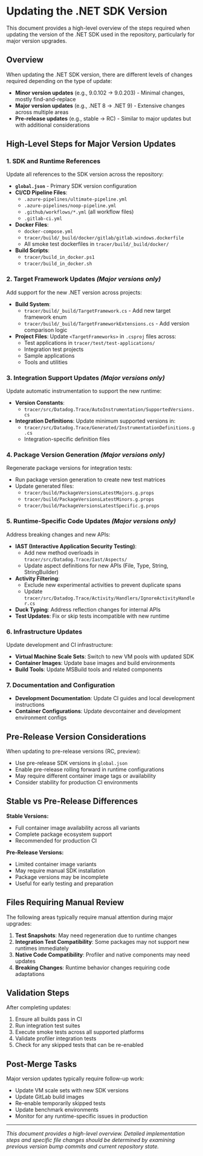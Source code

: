 # Updating the .NET SDK Version

This document provides a high-level overview of the steps required when updating the version of the .NET SDK used in the repository, particularly for major version upgrades.

## Overview

When updating the .NET SDK version, there are different levels of changes required depending on the type of update:

- **Minor version updates** (e.g., 9.0.102 → 9.0.203) - Minimal changes, mostly find-and-replace
- **Major version updates** (e.g., .NET 8 → .NET 9) - Extensive changes across multiple areas
- **Pre-release updates** (e.g., stable → RC) - Similar to major updates but with additional considerations

## High-Level Steps for Major Version Updates

### 1. SDK and Runtime References
Update all references to the SDK version across the repository:

- **`global.json`** - Primary SDK version configuration
- **CI/CD Pipeline Files**:
  - `.azure-pipelines/ultimate-pipeline.yml`
  - `.azure-pipelines/noop-pipeline.yml`
  - `.github/workflows/*.yml` (all workflow files)
  - `.gitlab-ci.yml`
- **Docker Files**:
  - `docker-compose.yml`
  - `tracer/build/_build/docker/gitlab/gitlab.windows.dockerfile`
  - All smoke test dockerfiles in `tracer/build/_build/docker/`
- **Build Scripts**:
  - `tracer/build_in_docker.ps1`
  - `tracer/build_in_docker.sh`

### 2. Target Framework Updates *(Major versions only)*
Add support for the new .NET version across projects:

- **Build System**:
  - `tracer/build/_build/TargetFramework.cs` - Add new target framework enum
  - `tracer/build/_build/TargetFrameworkExtensions.cs` - Add version comparison logic
- **Project Files**: Update `<TargetFrameworks>` in `.csproj` files across:
  - Test applications in `tracer/test/test-applications/`
  - Integration test projects
  - Sample applications
  - Tools and utilities

### 3. Integration Support Updates *(Major versions only)*
Update automatic instrumentation to support the new runtime:

- **Version Constants**:
  - `tracer/src/Datadog.Trace/AutoInstrumentation/SupportedVersions.cs`
- **Integration Definitions**: Update minimum supported versions in:
  - `tracer/src/Datadog.Trace/Generated/InstrumentationDefinitions.g.cs`
  - Integration-specific definition files

### 4. Package Version Generation *(Major versions only)*
Regenerate package versions for integration tests:

- Run package version generation to create new test matrices
- Update generated files:
  - `tracer/build/PackageVersionsLatestMajors.g.props`
  - `tracer/build/PackageVersionsLatestMinors.g.props`
  - `tracer/build/PackageVersionsLatestSpecific.g.props`

### 5. Runtime-Specific Code Updates *(Major versions only)*
Address breaking changes and new APIs:

- **IAST (Interactive Application Security Testing)**:
  - Add new method overloads in `tracer/src/Datadog.Trace/Iast/Aspects/`
  - Update aspect definitions for new APIs (File, Type, String, StringBuilder)
- **Activity Filtering**: 
  - Exclude new experimental activities to prevent duplicate spans
  - Update `tracer/src/Datadog.Trace/Activity/Handlers/IgnoreActivityHandler.cs`
- **Duck Typing**: Address reflection changes for internal APIs
- **Test Updates**: Fix or skip tests incompatible with new runtime

### 6. Infrastructure Updates
Update development and CI infrastructure:

- **Virtual Machine Scale Sets**: Switch to new VM pools with updated SDK
- **Container Images**: Update base images and build environments
- **Build Tools**: Update MSBuild tools and related components

### 7. Documentation and Configuration
- **Development Documentation**: Update CI guides and local development instructions
- **Container Configurations**: Update devcontainer and development environment configs

## Pre-Release Version Considerations

When updating to pre-release versions (RC, preview):
- Use pre-release SDK versions in `global.json`
- Enable pre-release rolling forward in runtime configurations
- May require different container image tags or availability
- Consider stability for production CI environments

## Stable vs Pre-Release Differences

**Stable Versions:**
- Full container image availability across all variants
- Complete package ecosystem support
- Recommended for production CI

**Pre-Release Versions:**
- Limited container image variants
- May require manual SDK installation
- Package versions may be incomplete
- Useful for early testing and preparation

## Files Requiring Manual Review

The following areas typically require manual attention during major upgrades:

1. **Test Snapshots**: May need regeneration due to runtime changes
2. **Integration Test Compatibility**: Some packages may not support new runtimes immediately  
3. **Native Code Compatibility**: Profiler and native components may need updates
4. **Breaking Changes**: Runtime behavior changes requiring code adaptations

## Validation Steps

After completing updates:
1. Ensure all builds pass in CI
2. Run integration test suites
3. Execute smoke tests across all supported platforms
4. Validate profiler integration tests
5. Check for any skipped tests that can be re-enabled

## Post-Merge Tasks

Major version updates typically require follow-up work:
- Update VM scale sets with new SDK versions
- Update GitLab build images
- Re-enable temporarily skipped tests
- Update benchmark environments
- Monitor for any runtime-specific issues in production

---

*This document provides a high-level overview. Detailed implementation steps and specific file changes should be determined by examining previous version bump commits and current repository state.*